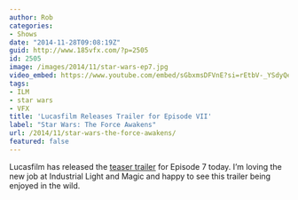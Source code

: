 ```yaml
---
author: Rob
categories:
- Shows
date: "2014-11-28T09:08:19Z"
guid: http://www.185vfx.com/?p=2505
id: 2505
image: /images/2014/11/star-wars-ep7.jpg
video_embed: https://www.youtube.com/embed/sGbxmsDFVnE?si=rEtbV-_YSdyQeB8g
tags:
- ILM
- star wars
- VFX
title: 'Lucasfilm Releases Trailer for Episode VII'
label: "Star Wars: The Force Awakens"
url: /2014/11/star-wars-the-force-awakens/
featured: false
---
```


Lucasfilm has released the [teaser trailer](https://www.youtube.com/watch?v=sGbxmsDFVnE) for Episode 7 today. I’m loving the new job at Industrial Light and Magic and happy to see this trailer being enjoyed in the wild.
